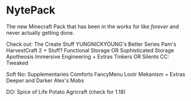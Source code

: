 # NytePack
The new Minecraft Pack that has been in the works for like *forever* and never actually getting done.

Check out:
The Create Stuff
YUNGNICKYOUNG's Better Series
Pam's HarvestCraft 2 + Stuff?
Functional Storage OR Sophisticated Storage
Apotheosis
Immersive Engineering + Extras
Tinkers OR Silents
CC: Tweaked

Soft No:
Supplementaries
Comforts
FancyMenu
Lootr
Mekanism + Extras
Deeper and Darker
Alex's Mobs

DO:
Spice of Life Potato
Agricraft (check for 1.18)